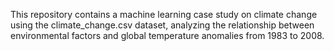 This repository contains a machine learning case study on climate change using the climate_change.csv dataset, analyzing the relationship between environmental factors and global temperature anomalies from 1983 to 2008.
